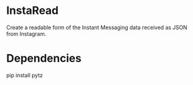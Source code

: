 # InstaRead
Create a readable form of the Instant Messaging data received as JSON from Instagram.  
# Dependencies
  pip install pytz  
  
